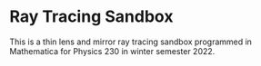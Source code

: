 # Ray Tracing Sandbox
This is a thin lens and mirror ray tracing sandbox programmed in Mathematica for Physics 230 in winter semester 2022.
